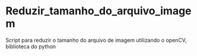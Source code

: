 # Reduzir_tamanho_do_arquivo_imagem
 Script para reduzir o tamanho do arquivo de imagem utilizando o openCV, biblioteca do python
